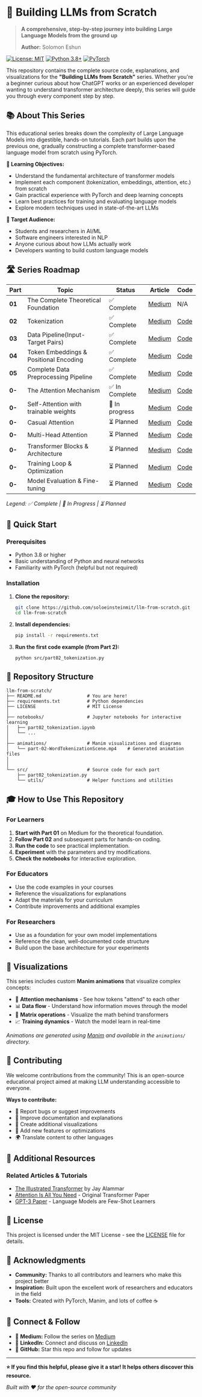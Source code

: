 # 🚀 Building LLMs from Scratch

> **A comprehensive, step-by-step journey into building Large Language Models from the ground up**
>
> **Author:** Solomon Eshun

[![License: MIT](https://img.shields.io/badge/License-MIT-yellow.svg)](./LICENSE)
[![Python 3.8+](https://img.shields.io/badge/python-3.8+-blue.svg)](https://www.python.org/downloads/)
[![PyTorch](https://img.shields.io/badge/PyTorch-Latest-red.svg)](https://pytorch.org/)

This repository contains the complete source code, explanations, and visualizations for the **"Building LLMs from Scratch"** series. Whether you're a beginner curious about how ChatGPT works or an experienced developer wanting to understand transformer architecture deeply, this series will guide you through every component step by step.

## 📚 About This Series

This educational series breaks down the complexity of Large Language Models into digestible, hands-on tutorials. Each part builds upon the previous one, gradually constructing a complete transformer-based language model from scratch using PyTorch.

**🎯 Learning Objectives:**

- Understand the fundamental architecture of transformer models
- Implement each component (tokenization, embeddings, attention, etc.) from scratch
- Gain practical experience with PyTorch and deep learning concepts
- Learn best practices for training and evaluating language models
- Explore modern techniques used in state-of-the-art LLMs

**👥 Target Audience:**

- Students and researchers in AI/ML
- Software engineers interested in NLP
- Anyone curious about how LLMs actually work
- Developers wanting to build custom language models

## 🛣️ Series Roadmap

| Part   | Topic                                  | Status         | Article                                                                                                                       | Code                                        |
| ------ | -------------------------------------- | -------------- | ----------------------------------------------------------------------------------------------------------------------------- | ------------------------------------------- |
| **01** | The Complete Theoretical Foundation    | ✅ Complete    | [Medium](https://soloshun.medium.com/building-llms-from-scratch-part-1-the-complete-theoretical-foundation-e66b45b7f379)      | N/A                                         |
| **02** | Tokenization                           | ✅ Complete    | [Medium](https://medium.com/@soloshun/building-llms-from-scratch-part-2-tokenization-e0bf05d24094)                            | [Code](./src/part02_tokenization.py)        |
| **03** | Data Pipeline(Input-Target Pairs)      | ✅ Complete    | [Medium](https://soloshun.medium.com/building-llms-from-scratch-part-3-data-pipeline-4ef6eb7ad154)                            | [Code](./src/part03_dataloader.py)          |
| **04** | Token Embeddings & Positional Encoding | ✅ Complete    | [Medium](https://soloshun.medium.com/building-llms-from-scratch-part-4-embedding-layer-0803f6b8495b)                          | [Code](./src/part04_embeddings.py)          |
| **05** | Complete Data Preprocessing Pipeline   | ✅ Complete    | [Medium](https://soloshun.medium.com/building-llms-from-scratch-part-5-the-complete-data-preprocessing-pipeline-5247a8ee232a) | [Code](./src/part05_data_preprocessing.py)  |
| **0-** | The Attention Mechanism                | ✅ In Complete | [Medium](https://soloshun.medium.com/building-llms-from-scratch-part-6-the-attention-mechanism-b7ffc18c0dae)                  | [Code](./src/part06_attention_mechanism.py) |
| **0-** | Self-Attention with trainable weights  | 🔄 In progress | [Medium](.)                                                                                                                   | [Code](./src/)                              |
| **0-** | Casual Attention                       | ⏳ Planned     | [Medium](.)                                                                                                                   | [Code](./src/)                              |
| **0-** | Multi-Head Attention                   | ⏳ Planned     | [Medium](.)                                                                                                                   | [Code](./src/)                              |
| **0-** | Transformer Blocks & Architecture      | ⏳ Planned     | [Medium](.)                                                                                                                   | [Code](./src/)                              |
| **0-** | Training Loop & Optimization           | ⏳ Planned     | [Medium](.)                                                                                                                   | [Code](./src/)                              |
| **0-** | Model Evaluation & Fine-tuning         | ⏳ Planned     | [Medium](.)                                                                                                                   | [Code](./src/)                              |

_Legend: ✅ Complete | 🔄 In Progress | ⏳ Planned_

## 🚀 Quick Start

### Prerequisites

- Python 3.8 or higher
- Basic understanding of Python and neural networks
- Familiarity with PyTorch (helpful but not required)

### Installation

1.  **Clone the repository:**

    ```bash
    git clone https://github.com/soloeinsteinmit/llm-from-scratch.git
    cd llm-from-scratch
    ```

2.  **Install dependencies:**

    ```bash
    pip install -r requirements.txt
    ```

3.  **Run the first code example (from Part 2):**
    ```bash
    python src/part02_tokenization.py
    ```

## 📁 Repository Structure

```
llm-from-scratch/
├── README.md                 # You are here!
├── requirements.txt          # Python dependencies
├── LICENSE                   # MIT License
│
├── notebooks/                # Jupyter notebooks for interactive learning
│   ├── part02_tokenization.ipynb
│   └── ...
│
├── animations/               # Manim visualizations and diagrams
│   └── part-02-WordTokenizationScene.mp4    # Generated animation files
│
│
└── src/                      # Source code for each part
    ├── part02_tokenization.py
    └── utils/                # Helper functions and utilities
```

## 🎓 How to Use This Repository

### For Learners

1.  **Start with Part 01** on Medium for the theoretical foundation.
2.  **Follow Part 02** and subsequent parts for hands-on coding.
3.  **Run the code** to see practical implementation.
4.  **Experiment** with the parameters and try modifications.
5.  **Check the notebooks** for interactive exploration.

### For Educators

- Use the code examples in your courses
- Reference the visualizations for explanations
- Adapt the materials for your curriculum
- Contribute improvements and additional examples

### For Researchers

- Use as a foundation for your own model implementations
- Reference the clean, well-documented code structure
- Build upon the base architecture for your experiments

## 🎨 Visualizations

This series includes custom **Manim animations** that visualize complex concepts:

- 🔄 **Attention mechanisms** - See how tokens "attend" to each other
- 📊 **Data flow** - Understand how information moves through the model
- 🧮 **Matrix operations** - Visualize the math behind transformers
- 📈 **Training dynamics** - Watch the model learn in real-time

_Animations are generated using [Manim](https://www.manim.community/) and available in the `animations/` directory._

## 🤝 Contributing

We welcome contributions from the community! This is an open-source educational project aimed at making LLM understanding accessible to everyone.

**Ways to contribute:**

- 🐛 Report bugs or suggest improvements
- 📝 Improve documentation and explanations
- 🎨 Create additional visualizations
- 🔧 Add new features or optimizations
- 🌍 Translate content to other languages

<!-- Please read our [Contributing Guidelines](./CONTRIBUTING.md) and [Code of Conduct](./CODE_OF_CONDUCT.md) before submitting contributions. -->

## 📖 Additional Resources

### Related Articles & Tutorials

- [The Illustrated Transformer](http://jalammar.github.io/illustrated-transformer/) by Jay Alammar
- [Attention Is All You Need](https://arxiv.org/abs/1706.03762) - Original Transformer Paper
- [GPT-3 Paper](https://arxiv.org/abs/2005.14165) - Language Models are Few-Shot Learners

<!-- ### Recommended Resources

- **Books:** "Deep Learning" by Goodfellow, Bengio, and Courville
- **Courses:** CS224N (Stanford NLP), Fast.ai Deep Learning
- **Papers:** Start with the transformer paper, then explore GPT, BERT, and modern architectures -->

## 📜 License

This project is licensed under the MIT License - see the [LICENSE](./LICENSE) file for details.

## 🙏 Acknowledgments

- **Community:** Thanks to all contributors and learners who make this project better
- **Inspiration:** Built upon the excellent work of researchers and educators in the field
- **Tools:** Created with PyTorch, Manim, and lots of coffee ☕

## 📱 Connect & Follow

- 📝 **Medium:** Follow the series on [Medium](https://soloshun.medium.com/)
- 💼 **LinkedIn:** Connect and discuss on [LinkedIn](https://www.linkedin.com/in/solomon-eshun-788568317/)
- 🐙 **GitHub:** Star this repo and follow for updates

---

**⭐ If you find this helpful, please give it a star! It helps others discover this resource.**

_Built with ❤️ for the open-source community_
